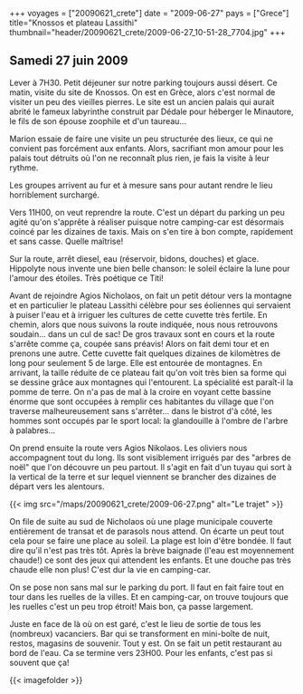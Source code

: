 +++
voyages = ["20090621_crete"]
date = "2009-06-27"
pays = ["Grece"]
title="Knossos et plateau Lassithi"
thumbnail="header/20090621_crete/2009-06-27_10-51-28_7704.jpg"
+++

## Samedi 27 juin 2009

Lever à 7H30. Petit déjeuner sur notre parking toujours aussi désert. Ce matin, visite du site de Knossos. On est en Grèce, alors c'est normal de visiter un peu des vieilles pierres.
Le site est un ancien palais qui aurait abrité le fameux labyrinthe construit par Dédale pour héberger le Minautore, le fils de son épouse zoophile et d'un taureau...

Marion essaie de faire une visite un peu structurée des lieux, ce qui ne convient pas forcément aux enfants. Alors, sacrifiant mon amour pour les palais tout détruits où l'on ne reconnaît plus rien, je fais la visite à leur rythme.

Les groupes arrivent au fur et à mesure sans pour autant rendre le lieu horriblement surchargé.

Vers 11H00, on veut reprendre la route. C'est un départ du parking un peu agité qu'on s'apprête à réaliser puisque notre camping-car est désormais coincé par les dizaines de taxis. Mais on s'en tire à bon compte, rapidement et sans casse. Quelle maîtrise!

Sur la route, arrêt diesel, eau (réservoir, bidons, douches) et glace. Hippolyte nous invente une bien belle chanson: le soleil éclaire la lune pour l'amour des étoiles. Très poétique ce Titi!

Avant de rejoindre Agios Nicholaos, on fait un petit détour vers la montagne et en particulier le plateau Lassithi célèbre pour ses éoliennes qui servaient à puiser l'eau et à irriguer les cultures de cette cuvette très fertile. En chemin, alors que nous suivons la route indiquée, nous nous retrouvons soudain... dans un cul de sac! De gros travaux sont en cours et la route s'arrête comme ça, coupée sans préavis! Alors on fait demi tour et en prenons une autre. Cette cuvette fait quelques dizaines de kilomètres de long pour seulement 5 de large. Elle est entourée de montagnes. En arrivant, la taille réduite de ce plateau fait qu'on voit très bien sa forme qui se dessine grâce aux montagnes qui l'entourent.
La spécialité est paraît-il la pomme de terre. On n'a pas de mal à la croire en voyant cette bassine énorme que sont occupées à remplir ces habitantes du village que l'on traverse malheureusement sans s'arrêter... dans le bistrot d'à côté, les hommes sont occupés par le sport local: la glandouille à l'ombre de l'arbre à palabres...

On prend ensuite la route vers  Agios Nikolaos. Les oliviers nous accompagnent tout du long. Ils sont visiblement irrigués par des "arbres de noël" que l'on découvre un peu partout. Il s'agit en fait d'un tuyau qui sort à la vertical de la terre et sur lequel viennent se brancher des dizaines de départ vers les alentours.

{{< img src="/maps/20090621_crete/2009-06-27.png" alt="Le trajet" >}}


On file de suite au sud de Nicholaos où une plage municipale couverte entièrement de transat et de parasols nous attend. On écarte un peut tout cela pour se faire une place au soleil. La plage est loin d'être bondée. Il faut dire qu'il n'est pas très tôt. Après la brève baignade (l'eau est moyennement chaude!) ce sont des jeux qui attendent les enfants. Et une douche pas très chaude elle non plus! C'est dur la vie en camping-car.

On se pose non sans mal sur le parking du port. Il faut en fait faire tout en tour dans les ruelles de la villes. Et en camping-car, on trouve toujours que les ruelles c'est un peu trop étroit! Mais bon, ça passe largement.

Juste en face de là où on est garé, c'est le lieu de sortie de tous les (nombreux) vacanciers. Bar qui se transforment en mini-boîte de nuit, restos, magasins de souvenir. Tout y est. On se fait un petit restaurant au bord de l'eau. Ca se termine vers 23H00. Pour les enfants, c'est pas si souvent que ça!


{{< imagefolder  >}}

